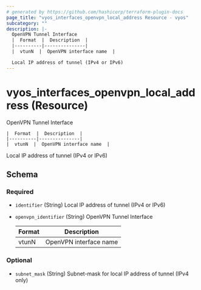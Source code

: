 ```yaml
---
# generated by https://github.com/hashicorp/terraform-plugin-docs
page_title: "vyos_interfaces_openvpn_local_address Resource - vyos"
subcategory: ""
description: |-
  OpenVPN Tunnel Interface
  |  Format  |  Description  |
  |----------|---------------|
  |  vtunN  |  OpenVPN interface name  |

  Local IP address of tunnel (IPv4 or IPv6)
---
```


# vyos_interfaces_openvpn_local_address (Resource)

OpenVPN Tunnel Interface

    |  Format  |  Description  |
    |----------|---------------|
    |  vtunN  |  OpenVPN interface name  |

Local IP address of tunnel (IPv4 or IPv6)



<!-- schema generated by tfplugindocs -->
## Schema

### Required

- `identifier` (String) Local IP address of tunnel (IPv4 or IPv6)
- `openvpn_identifier` (String) OpenVPN Tunnel Interface

    |  Format  |  Description  |
    |----------|---------------|
    |  vtunN  |  OpenVPN interface name  |

### Optional

- `subnet_mask` (String) Subnet-mask for local IP address of tunnel (IPv4 only)

